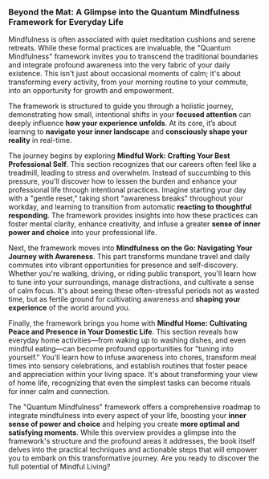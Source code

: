 ### Beyond the Mat: A Glimpse into the Quantum Mindfulness Framework for Everyday Life
Mindfulness is often associated with quiet meditation cushions and serene retreats. While these formal practices are invaluable, the "Quantum Mindfulness" framework invites you to transcend the traditional boundaries and integrate profound awareness into the very fabric of your daily existence. This isn't just about occasional moments of calm; it's about transforming every activity, from your morning routine to your commute, into an opportunity for growth and empowerment.

The framework is structured to guide you through a holistic journey, demonstrating how small, intentional shifts in your **focused attention** can deeply influence **how your experience unfolds**. At its core, it’s about learning to **navigate your inner landscape** and **consciously shape your reality** in real-time.

The journey begins by exploring **Mindful Work: Crafting Your Best Professional Self**. This section recognizes that our careers often feel like a treadmill, leading to stress and overwhelm. Instead of succumbing to this pressure, you'll discover how to lessen the burden and enhance your professional life through intentional practices. Imagine starting your day with a "gentle reset," taking short "awareness breaks" throughout your workday, and learning to transition from automatic **reacting to thoughtful responding**. The framework provides insights into how these practices can foster mental clarity, enhance creativity, and infuse a greater **sense of inner power and choice** into your professional life.

Next, the framework moves into **Mindfulness on the Go: Navigating Your Journey with Awareness**. This part transforms mundane travel and daily commutes into vibrant opportunities for presence and self-discovery. Whether you're walking, driving, or riding public transport, you'll learn how to tune into your surroundings, manage distractions, and cultivate a sense of calm focus. It's about seeing these often-stressful periods not as wasted time, but as fertile ground for cultivating awareness and **shaping your experience** of the world around you.

Finally, the framework brings you home with **Mindful Home: Cultivating Peace and Presence in Your Domestic Life**. This section reveals how everyday home activities—from waking up to washing dishes, and even mindful eating—can become profound opportunities for "tuning into yourself." You'll learn how to infuse awareness into chores, transform meal times into sensory celebrations, and establish routines that foster peace and appreciation within your living space. It's about transforming your view of home life, recognizing that even the simplest tasks can become rituals for inner calm and connection.

The "Quantum Mindfulness" framework offers a comprehensive roadmap to integrate mindfulness into every aspect of your life, boosting your **inner sense of power and choice** and helping you create **more optimal and satisfying moments**. While this overview provides a glimpse into the framework's structure and the profound areas it addresses, the book itself delves into the practical techniques and actionable steps that will empower you to embark on this transformative journey. Are you ready to discover the full potential of Mindful Living?
